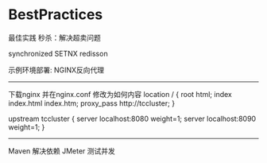 # BestPractices
最佳实践
秒杀：解决超卖问题

synchronized
SETNX
redisson

示例环境部署:
NGINX反向代理
**************************************************
下载nginx  并在nginx.conf 修改为如何内容
location / {
root   html;
index  index.html index.htm;
proxy_pass http://tccluster;
}
        
upstream  tccluster  {
server   localhost:8080 weight=1;
server   localhost:8090 weight=1;
}
**************************************************
Maven 解决依赖
JMeter 测试并发
